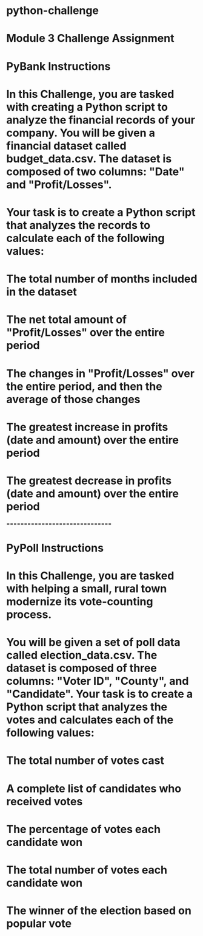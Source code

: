 # python-challenge
Module 3 Challenge Assignment
==============================
# PyBank Instructions
# In this Challenge, you are tasked with creating a Python script to analyze the financial records of your company. You will be given a financial dataset called budget_data.csv. The dataset is composed of two columns: "Date" and "Profit/Losses".

# Your task is to create a Python script that analyzes the records to calculate each of the following values:

# The total number of months included in the dataset

# The net total amount of "Profit/Losses" over the entire period

# The changes in "Profit/Losses" over the entire period, and then the average of those changes

# The greatest increase in profits (date and amount) over the entire period

# The greatest decrease in profits (date and amount) over the entire period
==============================
# PyPoll Instructions
# In this Challenge, you are tasked with helping a small, rural town modernize its vote-counting process.

# You will be given a set of poll data called election_data.csv. The dataset is composed of three columns: "Voter ID", "County", and "Candidate". Your task is to create a Python script that analyzes the votes and calculates each of the following values:

# The total number of votes cast

# A complete list of candidates who received votes

# The percentage of votes each candidate won

# The total number of votes each candidate won

# The winner of the election based on popular vote
